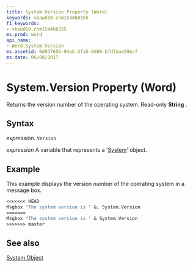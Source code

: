 ```yaml
---
title: System.Version Property (Word)
keywords: vbawd10.chm154468355
f1_keywords:
- vbawd10.chm154468355
ms.prod: word
api_name:
- Word.System.Version
ms.assetid: 0d937656-94eb-2fa5-0d00-bfdfeae59ecf
ms.date: 06/08/2017
---
```



# System.Version Property (Word)

Returns the version number of the operating system. Read-only  **String** .


## Syntax

 _expression_. `Version`

 _expression_ A variable that represents a '[System](Word.System.md)' object.


## Example

This example displays the version number of the operating system in a message box.


```vb
<<<<<<< HEAD
Msgbox "The system version is " &; System.Version
=======
Msgbox "The system version is " & System.Version
>>>>>>> master
```


## See also


[System Object](Word.System.md)

